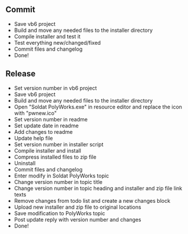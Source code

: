 Commit
------

* Save vb6 project
* Build and move any needed files to the installer directory
* Compile installer and test it
* Test everything new/changed/fixed
* Commit files and changelog
* Done!


Release
-------

* Set version number in vb6 project
* Save vb6 project
* Build and move any needed files to the installer directory
* Open "Soldat PolyWorks.exe" in resource editor and replace the icon with "pwnew.ico"
* Set version number in readme
* Set update date in readme
* Add changes to readme
* Update help file
* Set version number in installer script
* Compile installer and install
* Compress installed files to zip file
* Uninstall
* Commit files and changelog
* Enter modify in Soldat PolyWorks topic
* Change version number in topic title
* Change version number in topic heading and installer and zip file link texts
* Remove changes from todo list and create a new changes block
* Upload new installer and zip file to original locations
* Save modification to PolyWorks topic
* Post update reply with version number and changes
* Done!